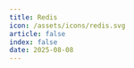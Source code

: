 ```yaml
---
title: Redis
icon: /assets/icons/redis.svg
article: false
index: false
date: 2025-08-08
---
```


<Catalog />

